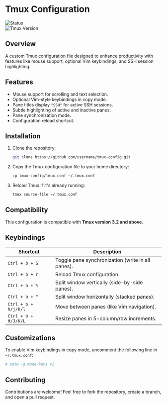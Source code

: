 # **Tmux Configuration**

![Status](https://img.shields.io/badge/status-active-brightgreen)  
![Tmux Version](https://img.shields.io/badge/Tmux-3.2%2B-blue)

## **Overview**  
A custom Tmux configuration file designed to enhance productivity with features like mouse support, optional Vim keybindings, and SSH session highlighting.

## **Features**
- Mouse support for scrolling and text selection.
- Optional Vim-style keybindings in copy mode.
- Pane titles display `"SSH"` for active SSH sessions.
- Subtle highlighting of active and inactive panes.
- Pane synchronization mode.
- Configuration reload shortcut.

## **Installation**

1. Clone the repository:
   ```bash
   git clone https://github.com/username/tmux-config.git
   ```

2. Copy the Tmux configuration file to your home directory:
   ```bash
   cp tmux-config/tmux.conf ~/.tmux.conf
   ```

3. Reload Tmux if it's already running:
   ```bash
   tmux source-file ~/.tmux.conf
   ```

## **Compatibility**  
This configuration is compatible with **Tmux version 3.2 and above**.

## **Keybindings**

| Shortcut        | Description                                       |
|------------------|---------------------------------------------------|
| `Ctrl + b + S`  | Toggle pane synchronization (write in all panes). |
| `Ctrl + b + r`  | Reload Tmux configuration.                        |
| `Ctrl + b + %`  | Split window vertically (side-by-side panes).      |
| `Ctrl + b + "`  | Split window horizontally (stacked panes).         |
| `Ctrl + b + h/j/k/l` | Move between panes (like Vim navigation).     |
| `Ctrl + b + H/J/K/L` | Resize panes in 5-column/row increments.      |

## **Customizations**
To enable Vim keybindings in copy mode, uncomment the following line in `~/.tmux.conf`:
```bash
# setw -g mode-keys vi
```

## **Contributing**
Contributions are welcome! Feel free to fork the repository, create a branch, and open a pull request.
